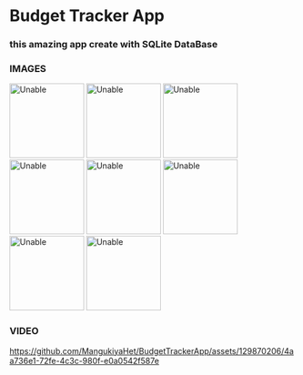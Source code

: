 # Budget Tracker App

### this amazing app create with SQLite DataBase

### IMAGES

<img width="131" alt="Unable" src="https://github.com/MangukiyaHet/BudgetTrackerApp/assets/129870206/ef020324-d82a-47c7-bf47-e14aeeab62c9">

<img width="131" alt="Unable" src="https://github.com/MangukiyaHet/BudgetTrackerApp/assets/129870206/aaa3b5d8-a831-4bfb-a37d-b1bf6f0bb362">

<img width="131" alt="Unable" src="https://github.com/MangukiyaHet/BudgetTrackerApp/assets/129870206/9c295b17-bbd0-4f44-9bb2-e2d58ae0e940">

<img width="131" alt="Unable" src="https://github.com/MangukiyaHet/BudgetTrackerApp/assets/129870206/fc05dd25-934a-4c4e-91d3-76ba5d03ed51">

<img width="131" alt="Unable" src="https://github.com/MangukiyaHet/BudgetTrackerApp/assets/129870206/50401d5e-665e-4f52-90d3-cbe97dcc0ddd">

<img width="131" alt="Unable" src="https://github.com/MangukiyaHet/BudgetTrackerApp/assets/129870206/25902a3f-2032-47cd-844b-b5c1012183ae">

<img width="131" alt="Unable" src="https://github.com/MangukiyaHet/BudgetTrackerApp/assets/129870206/5a8d9947-619f-474a-8a86-6c86d1f3732b">

<img width="131" alt="Unable" src="https://github.com/MangukiyaHet/BudgetTrackerApp/assets/129870206/a121f193-f201-42bb-85b9-d6081c7ac84c">

### VIDEO

https://github.com/MangukiyaHet/BudgetTrackerApp/assets/129870206/4aa736e1-72fe-4c3c-980f-e0a0542f587e

